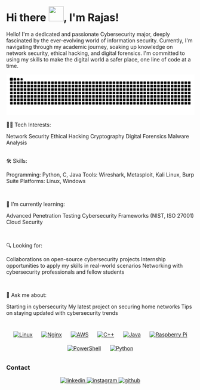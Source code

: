 # <h1>Hi there <img src="https://raw.githubusercontent.com/TheDudeThatCode/TheDudeThatCode/master/Assets/Hi.gif" width=40 height=40>, I'm Rajas!</h1>


Hello! I'm a dedicated and passionate Cybersecurity major, deeply fascinated by the ever-evolving world of information security. Currently, I'm navigating through my academic journey, soaking up knowledge on network security, ethical hacking, and digital forensics. I'm committed to using my skills to make the digital world a safer place, one line of code at a time.

<picture>
  <source media="(prefers-color-scheme: dark)" srcset="https://github.com/fky2015/fky2015/raw/output/github-snake-dark.svg">
  <source media="(prefers-color-scheme: light)" srcset="https://github.com/fky2015/fky2015/raw/output/github-snake.svg">
  <img alt="snk" src="https://github.com/fky2015/fky2015/raw/output/github-snake.svg">
</picture>


<br />

👨‍💻 Tech Interests:

Network Security
Ethical Hacking
Cryptography
Digital Forensics
Malware Analysis

<br />
🛠 Skills:

Programming: Python, C, Java
Tools: Wireshark, Metasploit, Kali Linux, Burp Suite
Platforms: Linux, Windows

<br />

🌱 I’m currently learning:

Advanced Penetration Testing
Cybersecurity Frameworks (NIST, ISO 27001)
Cloud Security

<br />

🔍 Looking for:

Collaborations on open-source cybersecurity projects
Internship opportunities to apply my skills in real-world scenarios
Networking with cybersecurity professionals and fellow students

<br />

💬 Ask me about:

Starting in cybersecurity
My latest project on securing home networks
Tips on staying updated with cybersecurity trends

<br />

<div align="center">  
<a href="https://www.linux.org/" target="_blank"><img style="margin: 10px" src="https://profilinator.rishav.dev/skills-assets/linux-original.svg" alt="Linux" height="50" /></a>  
<a href="https://www.nginx.com/" target="_blank"><img style="margin: 10px" src="https://profilinator.rishav.dev/skills-assets/nginx-original.svg" alt="Nginx" height="50" /></a>  
<a href="https://aws.amazon.com/" target="_blank"><img style="margin: 10px" src="https://profilinator.rishav.dev/skills-assets/amazonwebservices-original-wordmark.svg" alt="AWS" height="50" /></a>  
<a href="https://www.cplusplus.com/" target="_blank"><img style="margin: 10px" src="https://profilinator.rishav.dev/skills-assets/cplusplus-original.svg" alt="C++" height="50" /></a>  
<a href="https://www.java.com/" target="_blank"><img style="margin: 10px" src="https://profilinator.rishav.dev/skills-assets/java-original-wordmark.svg" alt="Java" height="50" /></a>  
<a href="https://www.raspberrypi.org/" target="_blank"><img style="margin: 10px" src="https://profilinator.rishav.dev/skills-assets/raspberrypi.png" alt="Raspberry Pi" height="50" /></a>  
<a href="https://docs.microsoft.com/en-us/powershell/" target="_blank"><img style="margin: 10px" src="https://profilinator.rishav.dev/skills-assets/powershell.png" alt="PowerShell" height="50" /></a>  
<a href="https://www.python.org/" target="_blank"><img style="margin: 10px" src="https://profilinator.rishav.dev/skills-assets/python-original.svg" alt="Python" height="50" /></a>  
</div>

### **Contact**

<div align="center">
<a href="https://www.linkedin.com/in/rajas-ronghe93/" target="_blank">
<img src=https://img.shields.io/badge/linkedin-%231E77B5.svg?&style=for-the-badge&logo=linkedin&logoColor=white alt=linkedin style="margin-bottom: 5px;" />
</a>
 <a href="https://instagram.com/rajasr93" target="_blank">
<img src=https://img.shields.io/badge/instagram-%23000000.svg?&style=for-the-badge&logo=instagram&logoColor=white alt=instagram style="margin-bottom: 5px;" />
</a> 
<a href="https://github.com/rajasr93" target="_blank">
<img src=https://img.shields.io/badge/github-%2324292e.svg?&style=for-the-badge&logo=github&logoColor=white alt=github style="margin-bottom: 5px;" />
</a>
</div>
